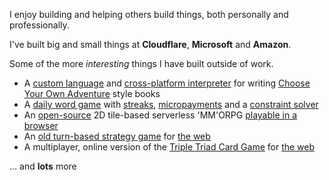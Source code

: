 I enjoy building and helping others build things, both personally and professionally.

I've built big and small things at **Cloudflare**, **Microsoft** and **Amazon**.

Some of the more _interesting_ things I have built outside of work.

* A [custom language](https://github.com/jasoncabot/fabled-story-book/blob/main/internal/jabl/jabl.y) and [cross-platform interpreter](https://github.com/jasoncabot/fabled-story-book/blob/main/cmd/wasm/main.go) for writing [Choose Your Own Adventure](https://en.wikipedia.org/wiki/Choose_Your_Own_Adventure) style books
* A [daily word game](https://linkagram.jasoncabot.me) with [streaks](https://github.com/jasoncabot/linkagram/blob/main/src/scenes/Linkagram.ts#L341-L345), [micropayments](https://github.com/jasoncabot/linkagram/tree/main/pay) and a [constraint solver](https://github.com/jasoncabot/linkagram/tree/main/solver)
* An [open-source](https://github.com/jasoncabot/wrath-of-toldir) 2D tile-based serverless 'MM'ORPG [playable in a browser](https://wot.jasoncabot.com)
* An [old turn-based strategy game](https://en.wikipedia.org/wiki/Fallen_Haven) for [the web](https://github.com/jasoncabot/fallen)
* A multiplayer, online version of the [Triple Triad Card Game](https://en.wikipedia.org/wiki/Triple_Triad) for [the web](https://ttelements.com)

... and **lots** more
